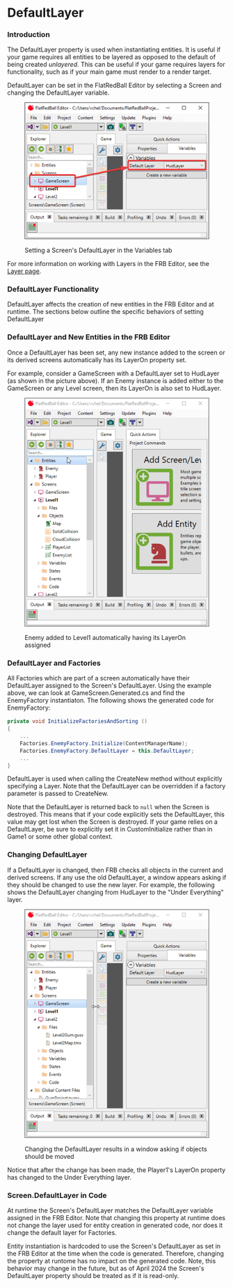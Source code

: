 # DefaultLayer

### Introduction

The DefaultLayer property is used when instantiating entities. It is useful if your game requires all entities to be layered as opposed to the default of being created _unlayered._ This can be useful if your game requires layers for functionality, such as if your main game must render to a render target.

DefaultLayer can be set in the FlatRedBall Editor by selecting a Screen and changing the DefaultLayer variable.

<figure><img src="../../.gitbook/assets/image (2) (1).png" alt=""><figcaption><p>Setting a Screen's DefaultLayer in the Variables tab</p></figcaption></figure>

For more information on working with Layers in the FRB Editor, see the [Layer page](../objects/object-types/glue-reference-layer/).

### DefaultLayer Functionality

DefaultLayer affects the creation of new entities in the FRB Editor and at runtime. The sections below outline the specific behaviors of setting DefaultLayer

### DefaultLayer and New Entities in the FRB Editor

Once a DefaultLayer has been set, any new instance added to the screen or its derived screens automatically has its LayerOn property set.&#x20;

For example, consider a GameScreen with a DefaultLayer set to HudLayer (as shown in the picture above). If an Enemy instance is added either to the GameScreen or any Level screen, then its LayerOn is also set to HudLayer.

<figure><img src="../../.gitbook/assets/10_05 18 56.gif" alt=""><figcaption><p>Enemy added to Level1 automatically having its LayerOn assigned</p></figcaption></figure>

### DefaultLayer and Factories

All Factories which are part of a screen automatically have their DefaultLayer assigned to the Screen's DefaultLayer. Using the example above, we can look at GameScreen.Generated.cs and find the EnemyFactory instantiaton. The following shows the generated code for EnemyFactory:

```csharp
private void InitializeFactoriesAndSorting () 
{
    ...
    Factories.EnemyFactory.Initialize(ContentManagerName);
    Factories.EnemyFactory.DefaultLayer = this.DefaultLayer;
    ...
}
```

DefaultLayer is used when calling the CreateNew method without explicitly specifying a Layer. Note that the DefaultLayer can be overridden if a factory parameter is passed to CreateNew.

Note that the DefaultLayer is returned back to `null` when the Screen is destroyed. This means that if your code explicitly sets the DefaultLayer, this value may get lost when the Screen is destroyed. If your game relies on a DefaultLayer, be sure to explicitly set it in CustomInitialize rather than in Game1 or some other global context.

### Changing DefaultLayer

If a DefaultLayer is changed, then FRB checks all objects in the current and derived screens. If any use the old DefaultLayer, a window appears asking if they should be changed to use the new layer. For example, the following shows the DefaultLayer changing from HudLayer to the "Under Everything" layer.

<figure><img src="../../.gitbook/assets/10_05 26 13.gif" alt=""><figcaption><p>Changing the DefaultLayer results in a window asking if objects should be moved</p></figcaption></figure>

Notice that after the change has been made, the Player1's LayerOn property has changed to the Under Everything layer.

### Screen.DefaultLayer in Code

At runtime the Screen's DefaultLayer matches the DefaultLayer variable assigned in the FRB Editor. Note that changing this property at runtime does not change the layer used for entity creation in generated code, nor does it change the default layer for Factories.

Entity instantiation is hardcoded to use the Screen's DefaultLayer as set in the FRB Editor at the time when the code is generated. Therefore, changing the property at runtome has no impact on the generated code. Note, this behavior may change in the future, but as of April 2024 the Screen's DefaultLayer property should be treated as if it is read-only.
